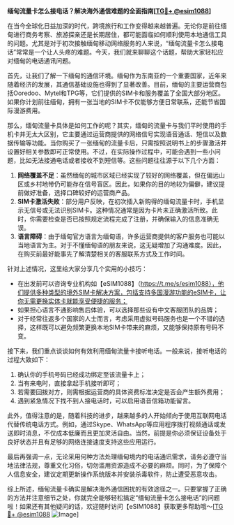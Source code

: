 **缅甸流量卡怎么接电话？解决海外通信难题的全面指南[[TG💪+ @esim1088](https://t.me/s/esim1088)]**

在当今全球化日益加深的时代，跨境旅行和工作变得越来越普遍。无论你是前往缅甸进行商务考察、旅游探亲还是长期居住，都可能面临如何顺利使用本地通信工具的问题。尤其是对于初次接触缅甸移动网络服务的人来说，“缅甸流量卡怎么接电话”常常是一个让人头疼的难题。今天，我们就来聊聊这个话题，帮助大家轻松应对缅甸的电话通讯问题。

首先，让我们了解一下缅甸的通信环境。缅甸作为东南亚的一个重要国家，近年来随着经济的发展，其通信基础设施也得到了显著改善。目前，缅甸的主要运营商包括Ooredoo、Mytel和TPG等，它们提供的SIM卡和服务覆盖了全国大部分地区。如果你计划前往缅甸，拥有一张当地的SIM卡不仅能够方便日常联系，还能节省国际漫游费用。

那么，缅甸流量卡具体是如何工作的呢？其实，缅甸的流量卡与我们平时使用的手机卡并无太大区别，它主要通过运营商提供的网络信号实现语音通话、短信以及数据传输等功能。当你购买了一张缅甸的流量卡后，只需按照说明书上的步骤激活并设置好相关参数即可正常使用。不过，在实际操作过程中，可能会遇到一些小问题，比如无法接通电话或者接收不到短信等。这些问题往往源于以下几个方面：

1. **网络覆盖不足**：虽然缅甸的城市区域已经实现了较好的网络覆盖，但在偏远山区或乡村地带仍可能存在信号盲区。因此，如果你的目的地较为偏僻，建议提前做好准备，选择口碑较好的运营商产品。
2. **SIM卡激活失败**：部分用户反映，在初次插入新购得的缅甸流量卡时，手机显示无信号或无法识别SIM卡。这种情况通常是因为卡片未正确激活所致。此时，你需要检查是否已按照规定流程完成了注册，并确保输入的信息准确无误。
3. **语言障碍**：由于缅甸官方语言为缅甸语，许多运营商提供的客户服务也可能以当地语言为主。对于不懂缅甸语的朋友来说，这无疑增加了沟通难度。因此，在购买前最好能事先了解清楚相关的客服联系方式及工作时间。

针对上述情况，这里给大家分享几个实用的小技巧：
- 在出发前可以咨询专业机构如【eSIM1088】（https://t.me/s/esim1088），他们提供多种类型的境外SIM卡解决方案，包括支持多国漫游功能的eSIM卡，让你无需更换实体卡就能享受便捷的服务；
- 如果担心语言不通影响售后体验，可以选择那些设有中文客服团队的品牌；
- 对于经常往返多个国家的人士而言，考虑采用虚拟号码服务也是一个不错的选择，这样既可以避免频繁更换本地SIM卡带来的麻烦，又能够保持原有号码不变。

接下来，我们重点谈谈如何有效利用缅甸流量卡接听电话。一般来说，接听电话的过程大致如下：
1. 确认你的手机号码已经成功绑定至该流量卡上；
2. 当有来电时，直接拿起手机接听即可；
3. 若需要回拨对方，则需根据运营商的具体资费标准决定是否会产生额外费用；
4. 遇到紧急情况下找不到人接电话时，可以启用语音信箱功能留言。

此外，值得注意的是，随着科技的进步，越来越多的人开始倾向于使用互联网电话代替传统电话方式。例如，通过Skype、WhatsApp等应用程序拨打视频通话或发送即时消息，不仅成本低廉而且更加灵活自由。当然，前提是你必须保证设备处于良好状态并且有足够的网络连接速度支持这些应用运行。

最后再强调一点，无论采用何种方法处理缅甸境内的电话通讯需求，请务必遵守当地法律法规，尊重文化习俗，切勿滥用资源造成不必要的麻烦。同时，为了保障个人信息安全，建议定期更新操作系统版本并安装杀毒软件，防止遭受恶意攻击。

综上所述，缅甸流量卡确实是解决海外通信困扰的有效途径之一。只要掌握了正确的方法并注意细节之处，你就完全能够轻松搞定“缅甸流量卡怎么接电话”的问题啦！如果还有其他疑问的话，欢迎随时访问【eSIM1088】获取更多帮助哦～[[TG💪+ @esim1088](https://t.me/s/esim1088) ![Image](https://i.postimg.cc/4NQfJmqS/Snipaste-2025-05-13-00-14-12.png)]